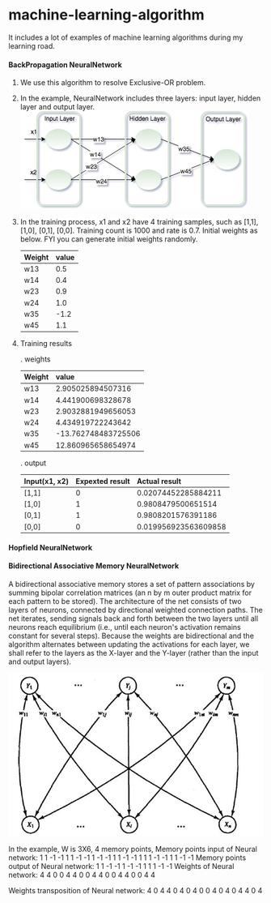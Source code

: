 # machine-learning-algorithm
It includes a lot of examples of machine learning algorithms during my learning road.

#### BackPropagation NeuralNetwork
1. We use this algorithm to resolve Exclusive-OR problem.
2. In the example, NeuralNetwork includes three layers: input layer, hidden layer and output layer.
   ![Alt text](https://github.com/Andy-Gong/machine-learning-algorithm/blob/master/src/main/resource/BPNN/BPNN.jpg)
3. In the training process, x1 and x2 have 4 training samples, such as [1,1], [1,0], [0,1], [0,0]. Training count is 1000 and rate is 0.7.
   Initial weights as below. FYI you can generate initial weights randomly.
   
   | Weight     | value    |
   | --------|---------|
   | w13  | 0.5   |
   | w14 | 0.4 |
   | w23 | 0.9 |
   | w24 | 1.0 |
   | w35 | -1.2 |
   | w45 |	1.1 |
4. Training results
   
   . weights
   
   | Weight     | value    |
   | --------|---------|
   | w13  | 2.905025894507316   |
   | w14 | 4.441900698328678 |
   | w23 | 2.9032881949656053 |
   | w24 | 4.434919722243642 |
   | w35 | -13.762748483725506 |
   | w45 |	12.860965658654974 |
   
   . output
   
   | Input(x1, x2)| Expexted result | Actual result |
   | -------------|-----------------|---------------|
   | [1,1]  | 0   | 0.02074452285884211    |
   | [1,0] | 1 | 0.9808479500651514   |
   | [0,1] | 1 | 0.9808201576391186   |
   | [0,0] | 0 | 0.019956923563609858    |
   
#### Hopfield NeuralNetwork
#### Bidirectional Associative Memory NeuralNetwork
A bidirectional associative memory stores a set of pattern associations by summing bipolar correlation matrices (an n by m outer product matrix for each pattern to be stored).
The architecture of the net consists of two layers of neurons, connected by directional weighted connection paths.
The net iterates, sending signals back and forth between the two layers until all neurons reach equilibrium (i.e., until each neuron's activation remains constant for several steps). 
Because the weights are bidirectional and the algorithm alternates between updating the activations for each layer, we shall refer to the layers as the X-layer and the Y-layer (rather than the input and output layers).

![Alt text](https://github.com/Andy-Gong/machine-learning-algorithm/blob/master/src/main/resource/BAMNN/BAMNN.png)

In the example, W is 3X6, 4 memory points,
Memory points input of Neural network:
1	1	-1	-1
1	1	-1	-1
1	-1	-1	1
1	-1	-1	1
1	1	-1	-1
1	1	-1	-1
Memory points output of Neural network:
1	1	-1	-1
1	-1	-1	1
1	1	-1	-1
Weights of Neural network:
4	4	0	0	4	4
0	0	4	4	0	0
4	4	0	0	4	4

Weights transposition of Neural network:
4	0	4
4	0	4
0	4	0
0	4	0
4	0	4
4	0	4

